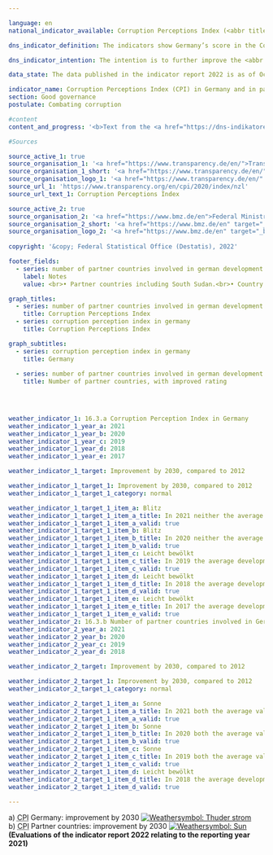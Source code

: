 ```yaml
---

language: en    
national_indicator_available: Corruption Perceptions Index (<abbr title="Corruption Perception Index">CPI</abbr>) in Germany and in partner countries in the German development cooperation    

dns_indicator_definition: The indicators show Germany’s score in the Corruption Perceptions Index (<abbr title="Corruption Perception Index">CPI</abbr>) maintained by Transparency International (16.3.a) as well as the number of partner countries involved in German development cooperation whose <abbr title="Corruption Perception Index">CPI</abbr> scores have improved compared with 2012&nbsp;(16.3.b). <abbr title="Corruption Perception Index">CPI</abbr> scores reflect the extent to which a country’s public sector is perceived to be corrupt.    

dns_indicator_intention: The intention is to further improve the <abbr title="Corruption Perception Index">CPI</abbr> score for Germany by 2030. In addition, the <abbr title="Corruption Perception Index">CPI</abbr> scores of the majority of partner countries involved in German development cooperation are also to be improved. The base year in each case is 2012.    

data_state: The data published in the indicator report 2022 is as of Oct 31 2022. The data shown on this platform is updated regularly, so that more current data may be available online than published in the <a href="https://dns-indikatoren.de/en/facts_publications/">indicator report 2022</a>.    

indicator_name: Corruption Perceptions Index (CPI) in Germany and in partner countries in the German development cooperation    
section: Good governance    
postulate: Combating corruption    

#content     
content_and_progress: '<b>Text from the <a href="https://dns-indikatoren.de/assets/publications/reports/en/2021.pdf">Indicator Report 2021&nbsp;</a></b><br><br>The <abbr title="Corruption Perception Index">CPI</abbr> is a composite indicator that is based on various expert and corporate surveys regarding the perception of corruption in the public sector. Depending on the survey, underlying definitions of corruption may differ, and the sources used for calculations may change over time. The index includes all countries for which at least three selected surveys are available. As such, the <abbr title="Corruption Perception Index">CPI</abbr> is the most comprehensive synoptic study on perceived public sector corruption.<br><br>In its analysis of the <abbr title="Corruption Perception Index">CPI</abbr>, the Joint Research Centre of the European Commission points out that interpretation of the findings should take into account whether a change is statistically significant and that the outcomes in this indicator should be treated with caution even where this is the case.<br><br>Germany’s score improved from 79&nbsp;in 2012&nbsp;to 80&nbsp;in 2019. That is one point down from its score in 2017, which leaves Germany ranked in tenth place on the index. In this case, the change compared with 2012&nbsp;cannot be considered statistically significant (at a significance level of 5%).<br><br>The Federal Statistical Office also gathers information on corruption as part of its satisfaction survey on public services. According to that survey, 4.7% of the population formed the impression during their interaction with public institutions in 2019&nbsp;that public-service employees were susceptible to corruption. In the corresponding survey of companies, 4.0% of businesses had the impression that public-service employees were open to corruption.<br><br>The Police Crime Statistics record all criminal matters that become known to the police. In 2019, these included 913&nbsp;cases of corruptibility, bribery, or acceptance or granting of advantages in the public sector. The Police Crime Statistics also list cases of corruptibility and bribery in commercial practice as well as what are referred to as offences associated with corruption, such as fraud and breach of trust, falsification of documents, anti-competitive agreements during tendering procedures, obstruction of justice, false certification by officials and breach of official secrecy.<br><br>Turning to German development cooperation, a total of 43&nbsp;of the 85&nbsp;partner countries evaluated in the <abbr title="Corruption Perception Index">CPI</abbr> improved in 2019&nbsp;compared with 2012. The number of partner countries developing in a positive direction increased in each year of the reporting period until 2016. It declined slightly in 2017&nbsp;and stagnated thereafter. However, 20&nbsp;partner countries involved in German development cooperation showed a statistically significant improvement (at a significance level of 5%) in 2019&nbsp;over 2012.<br><br>For comparison, six partner countries reported a significant improvement in 2014.'    

#Sources    

source_active_1: true
source_organisation_1: '<a href="https://www.transparency.de/en/">Transparency International e.V.</a>'
source_organisation_1_short: '<a href="https://www.transparency.de/en/" target="_blank">Transparency International e.V.</a>'
source_organisation_logo_1: '<a href="https://www.transparency.de/en/" target="_blank"><img src="https://dnsUpgradeEnvironment.github.io/dns-indicators/public/OrgImgEn/ta.png" alt="Transparency International e.V." title=" Click here to visit the homepage of the organizationTransparency International e.V." style="height:60px; width:148px; border: transparent"/></a>'
source_url_1: 'https://www.transparency.org/en/cpi/2020/index/nzl'
source_url_text_1: Corruption Perceptions Index

source_active_2: true
source_organisation_2: '<a href="https://www.bmz.de/en">Federal Ministry for Economic Cooperation and Development</a>'
source_organisation_2_short: '<a href="https://www.bmz.de/en" target="_blank">Federal Ministry for Economic Cooperation and Development</a>'
source_organisation_logo_2: '<a href="https://www.bmz.de/en" target="_blank"><img src="https://dnsUpgradeEnvironment.github.io/dns-indicators/public/OrgImgEn/bmz.png" alt="Federal Ministry for Economic Cooperation and Development" title=" Click here to visit the homepage of the organizationFederal Ministry for Economic Cooperation and Development" style="height:60px; width:148px; border: transparent"/></a>'
    
copyright: '&copy; Federal Statistical Office (Destatis), 2022'    

footer_fields:
  - series: number of partner countries involved in german development cooperation with improved cpi scores compared with 2012
    label: Notes
    value: <br>• Partner countries including South Sudan.<br>• Country list for <abbr title="Federal Ministry for Economic Cooperation and Development">BMZ</abbr> bilateral official development cooperation updated in 2020. There are 10&nbsp;more countries listed plus China and Sudan.    

graph_titles: 
  - series: number of partner countries involved in german development cooperation with improved cpi scores compared with 2012
    title: Corruption Perceptions Index
  - series: corruption perception index in germany
    title: Corruption Perceptions Index    

graph_subtitles: 
  - series: corruption perception index in germany
    title: Germany
    
  - series: number of partner countries involved in german development cooperation with improved cpi scores compared with 2012
    title: Number of partner countries, with improved rating
        

            

weather_indicator_1: 16.3.a Corruption Perception Index in Germany
weather_indicator_1_year_a: 2021
weather_indicator_1_year_b: 2020
weather_indicator_1_year_c: 2019
weather_indicator_1_year_d: 2018
weather_indicator_1_year_e: 2017

weather_indicator_1_target: Improvement by 2030, compared to 2012

weather_indicator_1_target_1: Improvement by 2030, compared to 2012
weather_indicator_1_target_1_category: normal

weather_indicator_1_target_1_item_a: Blitz
weather_indicator_1_target_1_item_a_title: In 2021 neither the average value nor the last change pointed in the right direction.
weather_indicator_1_target_1_item_a_valid: true
weather_indicator_1_target_1_item_b: Blitz
weather_indicator_1_target_1_item_b_title: In 2020 neither the average value nor the last change pointed in the right direction.
weather_indicator_1_target_1_item_b_valid: true
weather_indicator_1_target_1_item_c: Leicht bewölkt
weather_indicator_1_target_1_item_c_title: In 2019 the average development aimed in the right direction, but in the previous year there had been a development in the wrong direction or no change at all.
weather_indicator_1_target_1_item_c_valid: true
weather_indicator_1_target_1_item_d: Leicht bewölkt
weather_indicator_1_target_1_item_d_title: In 2018 the average development aimed in the right direction, but in the previous year there had been a development in the wrong direction or no change at all.
weather_indicator_1_target_1_item_d_valid: true
weather_indicator_1_target_1_item_e: Leicht bewölkt
weather_indicator_1_target_1_item_e_title: In 2017 the average development aimed in the right direction, but in the previous year there had been a development in the wrong direction or no change at all.
weather_indicator_1_target_1_item_e_valid: true
weather_indicator_2: 16.3.b Number of partner countries involved in German development cooperation with improved CPI scores compared with 2012
weather_indicator_2_year_a: 2021
weather_indicator_2_year_b: 2020
weather_indicator_2_year_c: 2019
weather_indicator_2_year_d: 2018

weather_indicator_2_target: Improvement by 2030, compared to 2012

weather_indicator_2_target_1: Improvement by 2030, compared to 2012
weather_indicator_2_target_1_category: normal

weather_indicator_2_target_1_item_a: Sonne
weather_indicator_2_target_1_item_a_title: In 2021 both the average value and the previous annual change pointed in the right direction.
weather_indicator_2_target_1_item_a_valid: true
weather_indicator_2_target_1_item_b: Sonne
weather_indicator_2_target_1_item_b_title: In 2020 both the average value and the previous annual change pointed in the right direction.
weather_indicator_2_target_1_item_b_valid: true
weather_indicator_2_target_1_item_c: Sonne
weather_indicator_2_target_1_item_c_title: In 2019 both the average value and the previous annual change pointed in the right direction.
weather_indicator_2_target_1_item_c_valid: true
weather_indicator_2_target_1_item_d: Leicht bewölkt
weather_indicator_2_target_1_item_d_title: In 2018 the average development aimed in the right direction, but in the previous year there had been a development in the wrong direction or no change at all.
weather_indicator_2_target_1_item_d_valid: true    
    
---
```



<div>
  <div class="my-header">
    <label class="default">a) <abbr title="Corruption Perception Index">CPI</abbr> Germany: improvement by 2030
      <a href="https://dnsUpgradeEnvironment.github.io/dns-indicators/en/status"><img src="https://g205sdgs.github.io/sdg-indicators/public/Wettersymbole/Blitz.png" title="In 2021 neither the average value nor the last change pointed in the right direction." alt="Weathersymbol: Thuder strom"/>
      </a>
    </label>
  </div>
</div>
<div>
  <div class="my-header">
    <label class="default">b) <abbr title="Corruption Perception Index">CPI</abbr> Partner countries: improvement by 2030
      <a href="https://dnsUpgradeEnvironment.github.io/dns-indicators/en/status"><img src="https://g205sdgs.github.io/sdg-indicators/public/Wettersymbole/Sonne.png" title="In 2021 both the average value and the previous annual change pointed in the right direction." alt="Weathersymbol: Sun"/>
      </a>
    </label>
  </div>
</div>
<div class="my-header-note">
  <label class="default"><b>(Evaluations of the indicator report 2022 relating to the reporting year 2021)
  </b></label>
</div>
